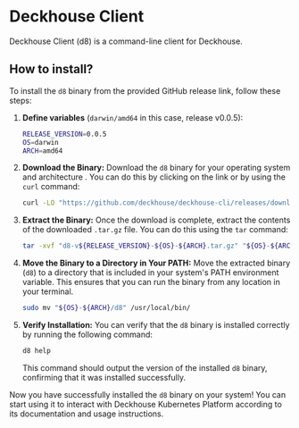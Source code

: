 # Deckhouse Client

Deckhouse Client (d8) is a command-line client for Deckhouse.

## How to install?

To install the `d8` binary from the provided GitHub release link, follow these steps:

1. **Define variables** (`darwin/amd64` in this case, release v0.0.5):
   ```bash
   RELEASE_VERSION=0.0.5
   OS=darwin
   ARCH=amd64

1. **Download the Binary:**
   Download the `d8` binary for your operating system and architecture . You can do this by clicking on the link or by using the `curl` command:
   ```bash
   curl -LO "https://github.com/deckhouse/deckhouse-cli/releases/download/v${RELEASE_VERSION}/d8-v${RELEASE_VERSION}-${OS}-${ARCH}.tar.gz"
   ```

1. **Extract the Binary:**
   Once the download is complete, extract the contents of the downloaded `.tar.gz` file. You can do this using the `tar` command:
   ```bash
   tar -xvf "d8-v${RELEASE_VERSION}-${OS}-${ARCH}.tar.gz" "${OS}-${ARCH}/d8"
   ```

1. **Move the Binary to a Directory in Your PATH:**
   Move the extracted binary (`d8`) to a directory that is included in your system's PATH environment variable. This ensures that you can run the binary from any location in your terminal.
   ```bash
   sudo mv "${OS}-${ARCH}/d8" /usr/local/bin/
   ```

1. **Verify Installation:**
   You can verify that the `d8` binary is installed correctly by running the following command:
   ```bash
   d8 help
   ```

   This command should output the version of the installed `d8` binary, confirming that it was installed successfully.

Now you have successfully installed the `d8` binary on your system! You can start using it to interact with Deckhouse Kubernetes Platform according to its documentation and usage instructions.
